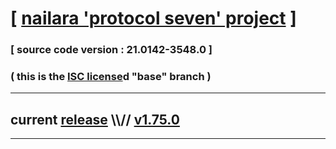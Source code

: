 
# [ [nailara 'protocol seven' project](http://nailara.network/) ]

### [ source code version : 21.0142-3548.0 ]

### ( this is the [ISC license](license)d "base" branch )
---
## current [release](https://github.com/taekiten/nailara/releases) \\\\// [v1.75.0](https://github.com/taekiten/nailara/releases/tag/v1.75.0)
---
